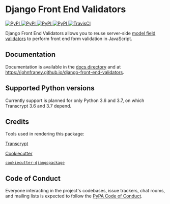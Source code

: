 # Django Front End Validators

[
![PyPI](https://img.shields.io/pypi/v/django-front-end-validators.svg)
![PyPI](https://img.shields.io/pypi/pyversions/django-front-end-validators.svg)
![PyPI](https://img.shields.io/pypi/djversions/django-front-end-validators.svg)
![PyPI](https://img.shields.io/pypi/l/django-front-end-validators.svg)
](https://pypi.org/project/django-front-end-validators/)
[![TravisCI](https://travis-ci.org/johnfraney/django-front-end-validators.svg?branch=master)](https://travis-ci.org/johnfraney/django-front-end-validators)

Django Front End Validators allows you to reuse server-side [model field validators](https://docs.djangoproject.com/en/dev/ref/validators/) to perform front end form validation in JavaScript.


## Documentation

Documentation is available in the [docs directory](./docs/index.md) and at https://johnfraney.github.io/django-front-end-validators.


## Supported Python versions

Currently support is planned for only Python 3.6 and 3.7, on which Transcrypt 3.6 and 3.7 depend.


## Credits

Tools used in rendering this package:

[Transcrypt](http://www.transcrypt.org/)

[Cookiecutter](https://github.com/audreyr/cookiecutter)

[`cookiecutter-djangopackage`](https://github.com/pydanny/cookiecutter-djangopackage)



## Code of Conduct

Everyone interacting in the project's codebases, issue trackers, chat rooms, and mailing lists is expected to follow the [PyPA Code of Conduct](https://www.pypa.io/en/latest/code-of-conduct/).
